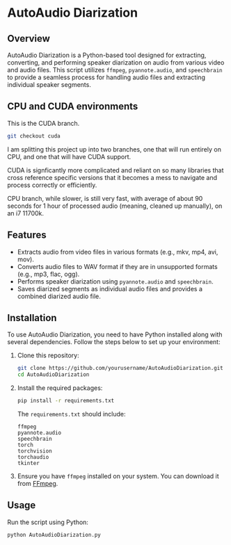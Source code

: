 # AutoAudio Diarization

## Overview

AutoAudio Diarization is a Python-based tool designed for extracting, converting, and performing speaker diarization on audio from various video and audio files. This script utilizes `ffmpeg`, `pyannote.audio`, and `speechbrain` to provide a seamless process for handling audio files and extracting individual speaker segments.

## CPU and CUDA environments

This is the CUDA branch.

```bash
git checkout cuda
```

I am splitting this project up into two branches, one that will run entirely on CPU, and one that will have CUDA support.

CUDA is signficantly more complicated and reliant on so many libraries that cross reference specific versions that it becomes a mess to navigate and process correctly or efficiently.

CPU branch, while slower, is still very fast, with average of about 90 seconds for 1 hour of processed audio (meaning, cleaned up manually), on an i7 11700k.

## Features

- Extracts audio from video files in various formats (e.g., mkv, mp4, avi, mov).
- Converts audio files to WAV format if they are in unsupported formats (e.g., mp3, flac, ogg).
- Performs speaker diarization using `pyannote.audio` and `speechbrain`.
- Saves diarized segments as individual audio files and provides a combined diarized audio file.

## Installation

To use AutoAudio Diarization, you need to have Python installed along with several dependencies. Follow the steps below to set up your environment:

1. Clone this repository:
    ```bash
    git clone https://github.com/yourusername/AutoAudioDiarization.git
    cd AutoAudioDiarization
    ```

2. Install the required packages:
    ```bash
    pip install -r requirements.txt
    ```

    The `requirements.txt` should include:
    ```
    ffmpeg
    pyannote.audio
    speechbrain
    torch
    torchvision
    torchaudio
    tkinter
    ```

3. Ensure you have `ffmpeg` installed on your system. You can download it from [FFmpeg](https://ffmpeg.org/download.html).

## Usage

Run the script using Python:

```bash
python AutoAudioDiarization.py
```
